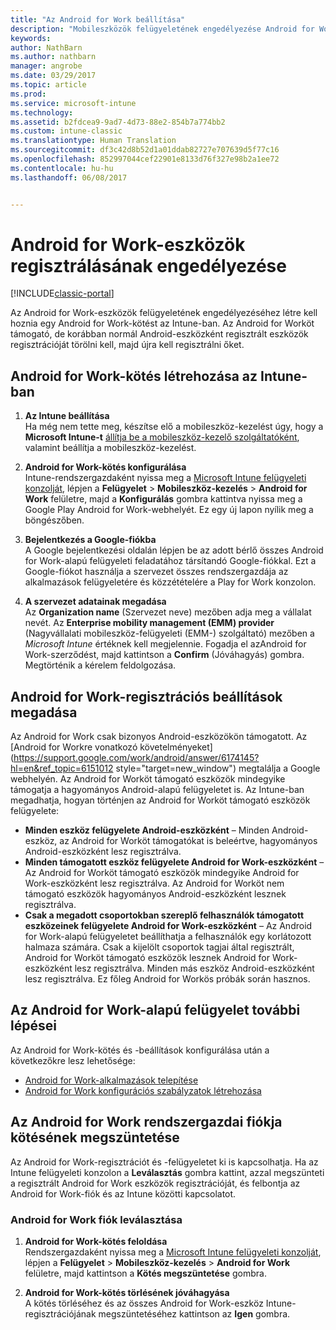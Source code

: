 ```yaml
---
title: "Az Android for Work beállítása"
description: "Mobileszközök felügyeletének engedélyezése Android for Work-eszközökhöz a Microsoft Intune-nal."
keywords: 
author: NathBarn
ms.author: nathbarn
manager: angrobe
ms.date: 03/29/2017
ms.topic: article
ms.prod: 
ms.service: microsoft-intune
ms.technology: 
ms.assetid: b2fdcea9-9ad7-4d73-88e2-854b7a774bb2
ms.custom: intune-classic
ms.translationtype: Human Translation
ms.sourcegitcommit: df3c42d8b52d1a01ddab82727e707639d5f77c16
ms.openlocfilehash: 852997044cef22901e8133d76f327e98b2a1ee72
ms.contentlocale: hu-hu
ms.lasthandoff: 06/08/2017


---
```


# <a name="enable-enrollment-of-android-for-work-devices"></a>Android for Work-eszközök regisztrálásának engedélyezése

[!INCLUDE[classic-portal](../includes/classic-portal.md)]

Az Android for Work-eszközök felügyeletének engedélyezéséhez létre kell hoznia egy Android for Work-kötést az Intune-ban. Az Android for Worköt támogató, de korábban normál Android-eszközként regisztrált eszközök regisztrációját törölni kell, majd újra kell regisztrálni őket.

## <a name="add-android-for-work-binding-for-intune"></a>Android for Work-kötés létrehozása az Intune-ban

1. **Az Intune beállítása**<br>
Ha még nem tette meg, készítse elő a mobileszköz-kezelést úgy, hogy a **Microsoft Intune-t** [állítja be a mobileszköz-kezelő szolgáltatóként](/intune-classic/get-started/start-with-a-paid-subscription-to-microsoft-intune-step-8#enable-device-enrollment), valamint beállítja a mobileszköz-kezelést.

2. **Android for Work-kötés konfigurálása**<br>
    Intune-rendszergazdaként nyissa meg a [Microsoft Intune felügyeleti konzolját](https://manage.microsoft.com), lépjen a **Felügyelet** &gt; **Mobileszköz-kezelés** &gt; **Android for Work** felületre, majd a **Konfigurálás** gombra kattintva nyissa meg a Google Play Android for Work-webhelyét. Ez egy új lapon nyílik meg a böngészőben.

3. **Bejelentkezés a Google-fiókba**<br>
   A Google bejelentkezési oldalán lépjen be az adott bérlő összes Android for Work-alapú felügyeleti feladatához társítandó Google-fiókkal. Ezt a Google-fiókot használja a szervezet összes rendszergazdája az alkalmazások felügyeletére és közzétételére a Play for Work konzolon.

4. **A szervezet adatainak megadása**<br>
   Az **Organization name** (Szervezet neve) mezőben adja meg a vállalat nevét. Az **Enterprise mobility management (EMM) provider** (Nagyvállalati mobileszköz-felügyeleti (EMM-) szolgáltató) mezőben a *Microsoft Intune* értéknek kell megjelennie. Fogadja el azAndroid for Work-szerződést, majd kattintson a **Confirm** (Jóváhagyás) gombra. Megtörténik a kérelem feldolgozása.

## <a name="specify-android-for-work-enrollment-settings"></a>Android for Work-regisztrációs beállítások megadása
   Az Android for Work csak bizonyos Android-eszközökön támogatott. Az [Android for Workre vonatkozó követelményeket](https://support.google.com/work/android/answer/6174145?hl=en&ref_topic=6151012 style="target=new_window") megtalálja a Google webhelyén.  Az Android for Worköt támogató eszközök mindegyike támogatja a hagyományos Android-alapú felügyeletet is.  Az Intune-ban megadhatja, hogyan történjen az Android for Worköt támogató eszközök felügyelete:

   - **Minden eszköz felügyelete Android-eszközként** – Minden Android-eszköz, az Android for Worköt támogatókat is beleértve, hagyományos Android-eszközként lesz regisztrálva.
   - **Minden támogatott eszköz felügyelete Android for Work-eszközként** – Az Android for Worköt támogató eszközök mindegyike Android for Work-eszközként lesz regisztrálva. Az Android for Worköt nem támogató eszközök hagyományos Android-eszközként lesznek regisztrálva.
   - **Csak a megadott csoportokban szereplő felhasználók támogatott eszközeinek felügyelete Android for Work-eszközként** – Az Android for Work-alapú felügyeletet beállíthatja a felhasználók egy korlátozott halmaza számára. Csak a kijelölt csoportok tagjai által regisztrált, Android for Worköt támogató eszközök lesznek Android for Work-eszközként lesz regisztrálva. Minden más eszköz Android-eszközként lesz regisztrálva. Ez főleg Android for Workös próbák során hasznos.

## <a name="next-steps-for-android-for-work"></a>Az Android for Work-alapú felügyelet további lépései
Az Android for Work-kötés és -beállítások konfigurálása után a következőkre lesz lehetősége:
- [Android for Work-alkalmazások telepítése](android-for-work-apps.md)
- [Android for Work konfigurációs szabályzatok létrehozása](android-for-work-policy-settings-in-microsoft-intune.md)

## <a name="unbinding-your-android-for-work-administrative-account"></a>Az Android for Work rendszergazdai fiókja kötésének megszüntetése

Az Android for Work-regisztrációt és -felügyeletet ki is kapcsolhatja. Ha az Intune felügyeleti konzolon a **Leválasztás** gombra kattint, azzal megszünteti a regisztrált Android for Work eszközök regisztrációját, és felbontja az Android for Work-fiók és az Intune közötti kapcsolatot.

### <a name="how-to-unbind-an-android-for-work-account"></a>Android for Work fiók leválasztása

1. **Android for Work-kötés feloldása**<br>
    Rendszergazdaként nyissa meg a [Microsoft Intune felügyeleti konzolját](https://manage.microsoft.com), lépjen a **Felügyelet** &gt; **Mobileszköz-kezelés** &gt; **Android for Work** felületre, majd kattintson a **Kötés megszüntetése** gombra.

2. **Android for Work-kötés törlésének jóváhagyása**<br>
  A kötés törléséhez és az összes Android for Work-eszköz Intune-regisztrációjának megszüntetéséhez kattintson az **Igen** gombra.

